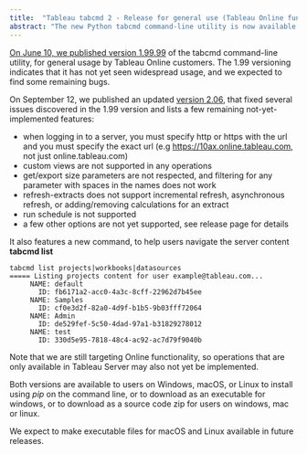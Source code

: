 ```yaml
---
title:  "Tableau tabcmd 2 - Release for general use (Tableau Online functionality)"
abstract: "The new Python tabcmd command-line utility is now available for Tableau Online users"
---
```


[On June 10, we published version 1.99.99](https://github.com/tableau/tabcmd/releases/tag/v1.99.99) of the tabcmd command-line utility, for general usage by Tableau Online customers. The 1.99 versioning indicates that it has not yet seen widespread usage, and we expected to find some remaining bugs. 

On September 12, we published an updated [version 2.06](https://github.com/tableau/tabcmd/releases/tag/v2.0.6), that fixed several issues discovered in the 1.99 version and lists a few remaining not-yet-implemented features:
* when logging in to a server, you must specify http or https with the url and you must specify the exact url (e.g https://10ax.online.tableau.com, not just online.tableau.com)
* custom views are not supported in any operations
* get/export size parameters are not respected, and filtering for any parameter with spaces in the names does not work
* refresh-extracts does not support incremental refresh, asynchronous refresh, or adding/removing calculations for an extract
* run schedule is not supported
* a few other options are not yet supported, see release page for details

It also features a new command, to help users navigate the server content
**tabcmd list**
```
tabcmd list projects|workbooks|datasources
===== Listing projects content for user example@tableau.com...
     NAME: default
       ID: fb6171a2-acc0-4a3c-8cff-22962d7b45ee
     NAME: Samples
       ID: cf0e3d2f-82a0-4d9f-b1b5-9b03fff72064
     NAME: Admin
       ID: de529fef-5c50-4dad-97a1-b31829278012
     NAME: test
       ID: 330d5e95-7818-48c4-ac92-ac7d79f9040b
```
Note that we are still targeting Online functionality, so operations that are only available in Tableau Server may also not yet be implemented. 


Both versions are available to users on Windows, macOS, or Linux to install using *pip* on the command line, or to download as an executable for windows, or to download as a source code zip for users on windows, mac or linux. 

We expect to make executable files for macOS and Linux available in future releases. 

